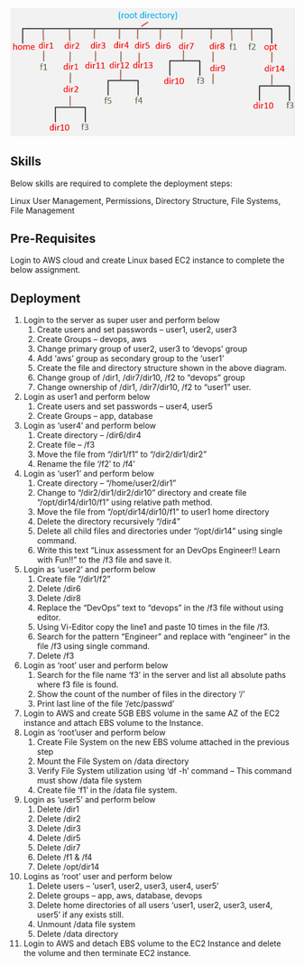 ![linux](https://github.com/zeemah/aws-devops-portfolio-projects/blob/main/project-6-linux-for-cloud-devops-engineers/linux.png)

## Skills

Below skills are required to complete the deployment steps:

Linux User Management, Permissions, Directory Structure, File Systems, File Management

## Pre-Requisites

Login to AWS cloud and create Linux based EC2 instance to complete the below assignment.

## Deployment

1. Login to the server as super user and perform below
    1. Create users and set passwords – user1, user2, user3 
    2. Create Groups – devops, aws
    3. Change primary group of user2, user3 to ‘devops’ group
    4. Add ‘aws’ group as secondary group to the ‘user1’
    5. Create the file and directory structure shown in the above diagram.
    6. Change group of /dir1, /dir7/dir10, /f2 to “devops” group
    7. Change ownership of /dir1, /dir7/dir10, /f2 to “user1” user.
2. Login as user1 and perform below
    1. Create users and set passwords – user4, user5
    2. Create Groups – app, database
3. Login as ‘user4’ and perform below
    1. Create directory – /dir6/dir4
    2. Create file – /f3
    3. Move the file from “/dir1/f1” to “/dir2/dir1/dir2”
    4. Rename the file ‘/f2′ to /f4’
4. Login as ‘user1’ and perform below
    1. Create directory – “/home/user2/dir1”
    2. Change to “/dir2/dir1/dir2/dir10” directory and create file “/opt/dir14/dir10/f1” using relative path method.
    3. Move the file from “/opt/dir14/dir10/f1” to  user1 home directory
    4. Delete the directory recursively “/dir4”
    5. Delete all child files and directories under “/opt/dir14” using single command.
    6. Write this text “Linux assessment for an DevOps Engineer!! Learn with Fun!!” to the /f3 file and save it.
5. Login as ‘user2’ and perform below
    1. Create file “/dir1/f2”
    2. Delete /dir6
    3. Delete /dir8
    4. Replace the “DevOps” text to “devops” in the /f3 file without using  editor.
    5. Using Vi-Editor copy the line1 and paste 10 times in the file /f3.
    6. Search for the pattern “Engineer” and replace with “engineer” in the file /f3 using single command.
    7. Delete /f3
6. Login as ‘root’ user and perform below
    1. Search for the file name ‘f3’ in the server and list all absolute  paths where f3 file is found.
    2. Show the count of the number of files in the directory ‘/’
    3. Print last line of the file ‘/etc/passwd’
7. Login to AWS and create 5GB EBS volume in the same AZ of the EC2 instance and attach EBS volume to the Instance.
8. Login as ‘root’user and perform below
    1. Create File System on the new EBS volume attached in the previous step
    2. Mount the File System on /data directory
    3. Verify File System utilization using ‘df -h’ command – This command must show /data file system
    4. Create file ‘f1’ in the /data file system.
9. Login as ‘user5’ and perform below
    1. Delete /dir1
    2. Delete /dir2
    3. Delete /dir3
    4. Delete /dir5
    5. Delete /dir7
    6. Delete /f1 & /f4
    7. Delete /opt/dir14
10. Logins as ‘root’ user and perform below
    1. Delete users – ‘user1, user2, user3, user4, user5’
    2. Delete groups – app, aws, database, devops
    3. Delete home directories  of all users ‘user1, user2, user3, user4, user5’ if any exists still.
    4. Unmount /data file system
    5. Delete /data directory
11. Login to AWS and detach EBS volume to the EC2 Instance and delete the volume and then terminate EC2 instance.
